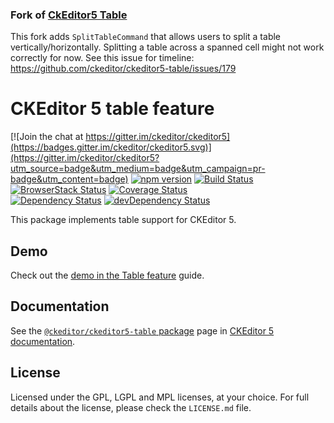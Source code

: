 ### Fork of [CkEditor5 Table](https://github.com/ckeditor/ckeditor5-table)

This fork adds `SplitTableCommand` that allows users to split a table vertically/horizontally. Splitting a table across a spanned cell might not work correctly
for now. See this issue for timeline: https://github.com/ckeditor/ckeditor5-table/issues/179

CKEditor 5 table feature
============================

[![Join the chat at https://gitter.im/ckeditor/ckeditor5](https://badges.gitter.im/ckeditor/ckeditor5.svg)](https://gitter.im/ckeditor/ckeditor5?utm_source=badge&utm_medium=badge&utm_campaign=pr-badge&utm_content=badge)
[![npm version](https://badge.fury.io/js/%40ckeditor%2Fckeditor5-table.svg)](https://www.npmjs.com/package/@ckeditor/ckeditor5-table)
[![Build Status](https://travis-ci.org/ckeditor/ckeditor5-table.svg?branch=master)](https://travis-ci.org/ckeditor/ckeditor5-table)
[![BrowserStack Status](https://automate.browserstack.com/automate/badge.svg?badge_key=d3hvenZqQVZERFQ5d09FWXdyT0ozVXhLaVltRFRjTTUyZGpvQWNmWVhUUT0tLUZqNlJ1YWRUd0RvdEVOaEptM1B2Q0E9PQ==--c9d3dee40b9b4471ff3fb516d9ecf8d09292c7e0)](https://automate.browserstack.com/public-build/d3hvenZqQVZERFQ5d09FWXdyT0ozVXhLaVltRFRjTTUyZGpvQWNmWVhUUT0tLUZqNlJ1YWRUd0RvdEVOaEptM1B2Q0E9PQ==--c9d3dee40b9b4471ff3fb516d9ecf8d09292c7e0)
[![Coverage Status](https://coveralls.io/repos/github/ckeditor/ckeditor5-table/badge.svg?branch=master)](https://coveralls.io/github/ckeditor/ckeditor5-table?branch=master)
<br>
[![Dependency Status](https://david-dm.org/ckeditor/ckeditor5-table/status.svg)](https://david-dm.org/ckeditor/ckeditor5-table)
[![devDependency Status](https://david-dm.org/ckeditor/ckeditor5-table/dev-status.svg)](https://david-dm.org/ckeditor/ckeditor5-table?type=dev)

This package implements table support for CKEditor 5.

## Demo

Check out the [demo in the Table feature](https://ckeditor.com/docs/ckeditor5/latest/features/table.html#demo) guide.

## Documentation

See the [`@ckeditor/ckeditor5-table` package](https://ckeditor.com/docs/ckeditor5/latest/api/table.html) page in [CKEditor 5 documentation](https://ckeditor.com/docs/ckeditor5/latest/).

## License

Licensed under the GPL, LGPL and MPL licenses, at your choice. For full details about the license, please check the `LICENSE.md` file.
